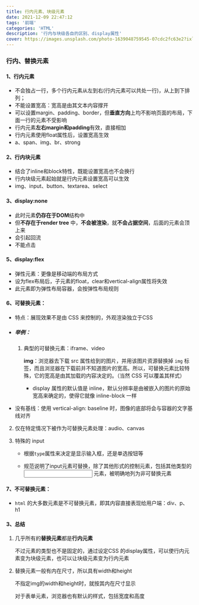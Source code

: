 ```yaml
---
title: 行内元素、块级元素
date: 2021-12-09 22:47:12
tags: '前端'
categories: 'HTML'
description: '行内与块级各自的区别、display属性'
cover: https://images.unsplash.com/photo-1639048759545-07cdc2fc63e2?ixlib=rb-1.2.1&ixid=MnwxMjA3fDB8MHxwaG90by1wYWdlfHx8fGVufDB8fHx8&auto=format&fit=crop&w=1887&q=80
---
```


### 行内、替换元素              ###

#### 1、行内元素 ####

* 不会独占一行，多个行内元素从左到右(行内元素可以共处一行)，从上到下排列；
* 不能设置宽高：宽高是由其文本内容撑开
* 可以设置margin、padding、border，但**垂直方向**上均不影响页面的布局，下面一行的元素不受影响
* 行内元素**左右margin和padding**有效，直接相加
* 行内元素使用float属性后，设置宽高生效
* a、span、img、br、strong

#### 2、行内块元素 ####

* 结合了inline和block特性，既能设置宽高也不会换行
* 行内块级元素起始就是行内元素设置宽高可以生效
* img、input、button、textarea、select

#### 3、display:none ####

* 此时元素**仍存在于DOM**结构中
* 但**不存在于render tree** 中，**不会被渲染**，就**不会占据空间**，后面的元素会顶上来
* 会引起回流
* 不能点击

#### 5、display:flex ####

* 弹性元素：更像是移动端的布局方式
* 设为flex布局后，子元素的float，clear和vertical-align属性将失效
* 此元素即为弹性布局容器，会按弹性布局规则

#### 6、可替换元素： ####

* 特点：展现效果不是由 CSS 来控制的，外观渲染独立于CSS

* ##### 举例： #####

  1. 典型的可替换元素：iframe、video

     **img**：浏览器去下载 src 属性给到的图片，并用该图片资源替换掉 `img` 标签，而且浏览器在下载前并不知道图片的宽高。所以，可替换元素比较特殊，它的宽高是由其加载的内容决定的。（当然 CSS 可以覆盖其样式）

     * display 属性的默认值是 inline，默认分辨率是由被嵌入的图片的原始宽高来确定的，使得它就像 inline-block 一样

* 没有基线：使用 vertical-align: baseline 时，图像的底部将会与容器的文字基线对齐

2. 仅在特定情况下被作为可替换元素处理：audio、canvas

3. 特殊的 input

   * 根据`type`属性来决定是显示输入框，还是单选按钮等

   * 规范说明了input元素可替换，除了其他形式的控制元素，包括其他类型的 <input> 元素，被明确地列为非可替换元素

#### 7、不可替换元素： ####

* `html` 的大多数元素是不可替换元素，即其内容直接表现给用户端：div、p、h1

#### 3、总结 ####

1. 几乎所有的**替换元素**都是**行内元素**

   不过元素的类型也不是固定的，通过设定CSS 的display属性，可以使行内元素变为块级元素，也可以让块级元素变为行内元素

2. 替换元素一般有内在尺寸，所以具有width和height

   不指定img的width和height时，就按其内在尺寸显示

   对于表单元素，浏览器也有默认的样式，包括宽度和高度
